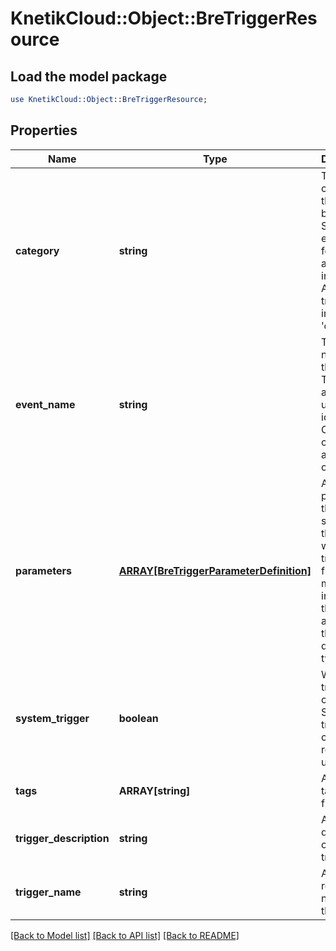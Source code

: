# KnetikCloud::Object::BreTriggerResource

## Load the model package
```perl
use KnetikCloud::Object::BreTriggerResource;
```

## Properties
Name | Type | Description | Notes
------------ | ------------- | ------------- | -------------
**category** | **string** | The category this trigger belongs to. See endpoints for related asset information. All new triggers are in category &#39;custom&#39; | [optional] 
**event_name** | **string** | The unique name for the event. This serves as the unique identifier. Cannot be changed after creation | 
**parameters** | [**ARRAY[BreTriggerParameterDefinition]**](BreTriggerParameterDefinition.md) | A list of parameters that will be sent with the event when the trigger is fired. These must be included in the event and match the described types | [optional] 
**system_trigger** | **boolean** | Where this trigger came from. System triggers cannot be removed or updated | [optional] 
**tags** | **ARRAY[string]** | A list of tags for filtering | [optional] 
**trigger_description** | **string** | A description of the trigger | 
**trigger_name** | **string** | A human readable name for this trigger | 

[[Back to Model list]](../README.md#documentation-for-models) [[Back to API list]](../README.md#documentation-for-api-endpoints) [[Back to README]](../README.md)


